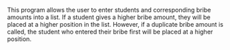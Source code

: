 This program allows the user to enter students and corresponding bribe amounts into a list. If a student gives a higher bribe amount, they will be placed at a higher position in the list. However, if a duplicate bribe amount is called, the student who entered their bribe first will be placed at a higher position.
